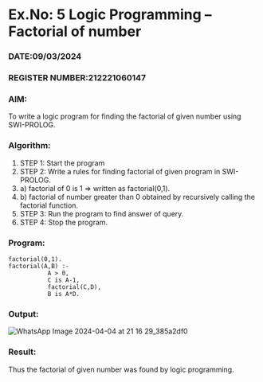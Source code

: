 # Ex.No: 5   Logic Programming – Factorial of number   
### DATE:09/03/2024                                                                            
### REGISTER NUMBER:212221060147 
### AIM: 
To  write  a logic program for finding the factorial of given number using SWI-PROLOG. 
### Algorithm:
1. STEP 1: Start the program
2. STEP 2:  Write a rules for finding factorial of given program in SWI-PROLOG.
3.   a)	factorial of 0 is 1 => written as factorial(0,1).
4.   b)	factorial of number greater than 0 obtained by recursively calling the factorial    function.
5. STEP 3: Run the program  to find answer of  query.
6. STEP 4: Stop the program.

### Program:
```
factorial(0,1).
factorial(A,B) :-  
           A > 0, 
           C is A-1,
           factorial(C,D),
           B is A*D.
```



### Output:
![WhatsApp Image 2024-04-04 at 21 16 29_385a2df0](https://github.com/DrUmaRaniV/AI_Lab_2023-24/assets/166032806/f1475e4b-2486-4e32-8c2a-99f60de1af8b)



### Result:
Thus the factorial of given number was found by logic programming. 

